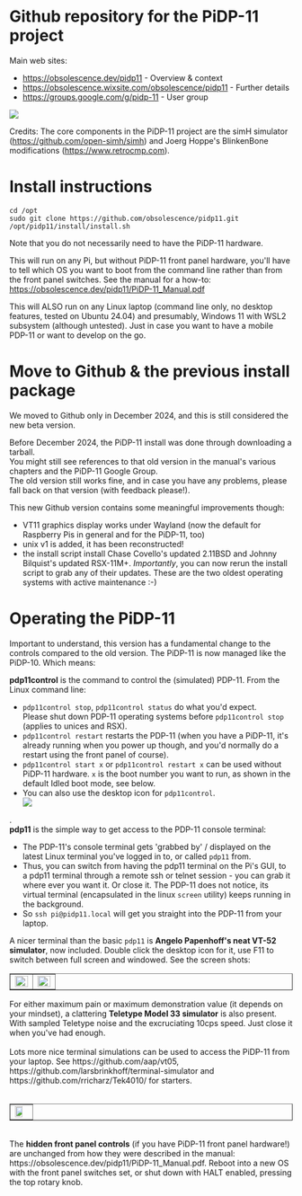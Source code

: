 # Github repository for the PiDP-11 project

Main web sites:
- https://obsolescence.dev/pidp11 - Overview & context
- https://obsolescence.wixsite.com/obsolescence/pidp11 - Further details
- https://groups.google.com/g/pidp-11 - User group

<img src="https://obsolescence.dev/images/pidp11/pidp11.jpg" align="center" /> 

Credits: The core components in the PiDP-11 project are the simH simulator (https://github.com/open-simh/simh) and Joerg Hoppe's BlinkenBone modifications (https://www.retrocmp.com).

# Install instructions

    cd /opt
    sudo git clone https://github.com/obsolescence/pidp11.git
    /opt/pidp11/install/install.sh

Note that you do not necessarily need to have the PiDP-11 hardware. 

This will run on any Pi, but without PiDP-11 front panel hardware, you'll have to tell which OS you want to boot from the command line rather than from the front panel switches. See the manual for a how-to: https://obsolescence.dev/pidp11/PiDP-11_Manual.pdf

This will ALSO run on any Linux laptop (command line only, no desktop features, tested on Ubuntu 24.04) and presumably, Windows 11 with WSL2 subsystem (although untested). Just in case you want to have a mobile PDP-11 or want to develop on the go.

# Move to Github & the previous install package

We moved to Github only in December 2024, and this is still considered the new beta version. 

Before December 2024, the PiDP-11 install was done through downloading a tarball.<br>
You might still see references to that old version in the manual's various chapters and the PiDP-11 Google Group.<br>
The old version still works fine, and in case you have any problems, please fall back on that version (with feedback please!).<br>

This new Github version contains some meaningful improvements though:
- VT11 graphics display works under Wayland (now the default for Raspberry Pis in general and for the PiDP-11, too)
- unix v1 is added, it has been reconstructed!
- the install script install Chase Covello's updated 2.11BSD and Johnny Bilquist's updated RSX-11M+. *Importantly*, you can now rerun the install script to grab any of their updates. These are the two oldest operating systems with active maintenance :-)

# Operating the PiDP-11

Important to understand, this version has a fundamental change to the controls compared to the old version. The PiDP-11 is now managed like the PiDP-10. Which means:

**pdp11control** is the command to control the (simulated) PDP-11. From the Linux command line:
- `pdp11control stop`, `pdp11control status` do what you'd expect.<br> Please shut down PDP-11 operating systems before `pdp11control stop` (applies to unices and RSX).
- `pdp11control restart` restarts the PDP-11 (when you have a PiDP-11, it's already running when you power up though, and you'd normally do a restart using the front panel of course).
- `pdp11control start x` or `pdp11control restart x` can be used without PiDP-11 hardware. `x` is the boot number you want to run, as shown in the default Idled boot mode, see below.
- You can also use the desktop icon for `pdp11control`.<br>
  <img src="https://github.com/user-attachments/assets/b7ba9f3f-6eac-4df2-badf-35c045355a78" align="left" />

<br>.<br>
<b>pdp11</b> is the simple way to get access to the PDP-11 console terminal:
- The PDP-11's console terminal gets 'grabbed by' / displayed on the latest Linux terminal you've logged in to, or called `pdp11` from.
- Thus, you can switch from having the pdp11 terminal on the Pi's GUI, to a pdp11 terminal through a remote ssh or telnet session - you can grab it where ever you want it. Or close it. The PDP-11 does not notice, its virtual terminal (encapsulated in the linux `screen` utility) keeps running in the background.
- So `ssh pi@pidp11.local` will get you straight into the PDP-11 from your laptop. 

A nicer terminal than the basic `pdp11` is **Angelo Papenhoff's neat VT-52 simulator**, now included. Double click the desktop icon for it, use F11 to switch between full screen and windowed. See the screen shots:
<table border="1" cellpadding="10">
  <tr>
      <td><img src="https://github.com/user-attachments/assets/1aaf1d55-d983-4f78-9256-6cb04ae4e5d4" width="100%" align="left" /></td>
      <td><img src="https://github.com/user-attachments/assets/fc0b7a3c-b8de-4968-80c4-d02a53a36e12" width="100%" align="left" /></td>
</tr>
</table>
For either maximum pain or maximum demonstration value (it depends on your mindset), a clattering <b>Teletype Model 33 simulator</b> is also present. With sampled Teletype noise and the excruciating 10cps speed. Just close it when you've had enough. <br><br>Lots more nice terminal simulations can be used to access the PiDP-11 from your laptop. See https://github.com/aap/vt05, https://github.com/larsbrinkhoff/terminal-simulator and https://github.com/rricharz/Tek4010/ for starters.
<br><br>
<table border="1" cellpadding="10">
  <tr>
      <td><img src="https://github.com/user-attachments/assets/31427701-1230-4438-990f-a579b4ab51e1" width="75%" align="left" /></td>
</tr>
</table>      
<br>
The <b>hidden front panel controls</b> (if you have PiDP-11 front panel hardware!) are unchanged from how they were described in the manual: https://obsolescence.dev/pidp11/PiDP-11_Manual.pdf. Reboot into a new OS with the front panel switches set, or shut down with HALT enabled, pressing the top rotary knob.

